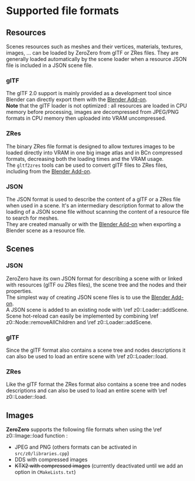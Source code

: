 Supported file formats
===========================================================================

Resources
---------------------------------------------------------------------------
Scenes resources such as meshes and their vertices, materials, textures, images, ...
can be loaded by ZeroZero from glTF or ZRes files.
They are generally loaded automatically by the scene loader when a resource JSON file 
is included in a JSON scene file.

### glTF
The glTF 2.0 support is mainly provided as a development tool since Blender can directly export
them with the [Blender Add-on](003_blender_add_on.md).<br>
**Note** that the glTF loader is not optimized : all resources are loaded in CPU memory before processing,
images are decompressed from JPEG/PNG formats in CPU memory then uploaded into VRAM uncompressed.

### ZRes
The binary ZRes file format is designed to allow textures images to be loaded directly into VRAM in
one big image atlas and in BCn compressed formats, decreasing both the loading times and the VRAM usage.<br>
The `gltf2zres` tools can be used to convert glTF files to ZRes files, including from
the [Blender Add-on](003_blender_add_on.md).

### JSON
The JSON format is used to describe the content of a glTF or a ZRes file when used in a scene.
It's an intermediary description format to allow the loading of a JSON scene file without
scanning the content of a resource file to search for meshes.<br>
They are created manually or with the [Blender Add-on](003_blender_add_on.md) when
exporting a Blender scene as a resource file.

Scenes
---------------------------------------------------------------------------

### JSON
ZeroZero have its own JSON format for describing a scene with or linked with resources (glTF ou ZRes files), 
the scene tree and the nodes and their properties.<br>
The simplest way of creating JSON scene files is to use the [Blender Add-on](003_blender_add_on.md).<br>
A JSON scene is added to an existing node with \ref z0::Loader::addScene. 
Scene hot-reload can easily be implemented by combining \ref z0::Node::removeAllChildren and \ref z0::Loader::addScene.

### glTF
Since the glTF format also contains a scene tree and nodes descriptions it can also be used
to load an entire scene with \ref z0::Loader::load.

### ZRes
Like the glTF format the ZRes format also contains a scene tree and nodes descriptions and can also be used
to load an entire scene with \ref z0::Loader::load.

Images
---------------------------------------------------------------------------

**ZeroZero** supports the following file formats when using the \ref z0::Image::load function :
- JPEG and PNG (others formats can be activated in `src/z0/libraries.cpp`)
- DDS with compressed images
- ~~KTX2 with compressed images~~ (currently deactivated until we add an option in `CMakeLists.txt`)
